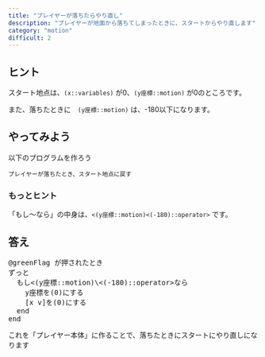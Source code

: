 ```yaml
---
title: "プレイヤーが落ちたらやり直し"
description: "プレイヤーが地面から落ちてしまったときに、スタートからやり直します"
category: "motion"
difficult: 2
---
```

## ヒント

スタート地点は、<code class="b">(x::variables)</code> が0、<code class="b">(y座標::motion)</code> が0のところです。

また、落ちたときに　<code class="b">(y座標::motion)</code> は、-180以下になります。

## やってみよう

以下のプログラムを作ろう

```
プレイヤーが落ちたとき、スタート地点に戻す
```

### もっとヒント

「もし～なら」の中身は、<code class="b"><(y座標::motion)\<(-180)::operator></code> です。

## 答え

<pre class="blocks">
@greenFlag が押されたとき
ずっと
  もし<(y座標::motion)\<(-180)::operator>なら
    y座標を(0)にする
    [x v]を(0)にする
  end
end
</pre>

これを「プレイヤー本体」に作ることで、落ちたときにスタートにやり直しになります
